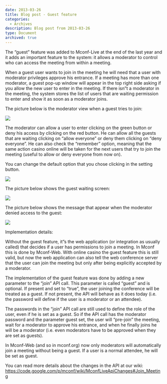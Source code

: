 ```yaml
---
date: 2013-03-26
title: Blog post - Guest feature
categories:
  - Archives
description: Blog post from 2013-03-26
type: Document
archived: true
---
```


The “guest” feature was added to Mconf-Live at the end of the last year and it adds an important feature to the system: it allows a moderator to control who can access the meeting from within a meeting.

When a guest user wants to join in the meeting he will need that a user with moderator privileges approve his entrance. If a meeting has more than one moderator, a guest pop-up window will appear in the top right side asking if you allow the new user to enter in the meeting. If there isn”t a moderator in the meeting, the system stores the list of users that are waiting permission to enter and show it as soon as a moderator joins.

The picture below is the moderator view when a guest tries to join:

![](http://mconf.org/wp-content/uploads/2013/03/ModeratorView1.png)

The moderator can allow a user to enter clicking on the green button or deny his access by clicking on the red button. He can allow all the guests that are waiting clicking on “allow everyone” or deny them clicking on “deny everyone”.  He can also check the “remember” option, meaning that the same action casino online will be taken for the next users that try to join the meeting (useful to allow or deny everyone from now on).

You can change the default option that you chose clicking in the setting button.

![](http://mconf.org/wp-content/uploads/2013/03/BBBSettings-1024x771.png)

The picture below shows the guest waiting screen:

![](http://mconf.org/wp-content/uploads/2012/09/GuestView-1024x544.png)

The picture below shows the message that appear when the moderator denied access to the guest:

![](http://mconf.org/wp-content/uploads/2012/09/GuestDenied-1024x551.png)

Implementation details:

Without the guest feature, it”s the web application (or integration as usually called) that decides if a user has permissions to join a meeting. In Mconf this is done by Mconf-Web. With online casino the guest feature this is still valid, but now the web application can also tell the web conference server that the user can join the meeting but only after being explicitly accepted by a moderator.

The implementation of the guest feature was done by adding a new parameter to the “join” API call. This parameter is called “guest” and is optional. If present and set to “true”, the user joining the conference will be treated as a guest. If not present, the API will behave as it does today (i.e. the password will define if the user is a moderator or an attendee).

The passwords in the “join” API call are still used to define the role of the user, even if he is set as a guest. So if the API call has the moderator password and the parameter guest set, the user will “pre-join” the meeting, wait for a moderator to approve his entrance, and when he finally joins he will be a moderator (i.e. even moderators have to be approved when they are set as guests).

In Mconf-Web (and so in mconf.org) now only moderators will automatically join a meeting without being a guest. If a user is a normal attendee, he will be set as guest.

You can read more details about the changes in the API at our wiki: https://code.google.com/p/mconf/wiki/MconfLiveApiChanges#Join_Meeting
